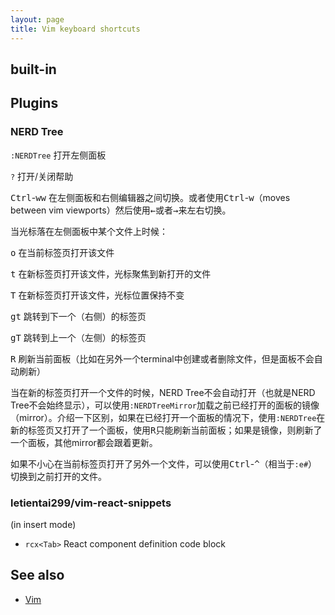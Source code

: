 ```yaml
---
layout: page
title: Vim keyboard shortcuts
---
```


## built-in

## Plugins

### NERD Tree

`:NERDTree` 打开左侧面板

`?` 打开/关闭帮助

<kbd>Ctrl</kbd>-<kbd>w</kbd><kbd>w</kbd> 在左侧面板和右侧编辑器之间切换。或者使用<kbd>Ctrl</kbd>-<kbd>w</kbd>（moves between vim viewports）然后使用<kbd>&larr;</kbd>或者<kbd>&rarr;</kbd>来左右切换。

当光标落在左侧面板中某个文件上时候：

<kbd>o</kbd> 在当前标签页打开该文件

<kbd>t</kbd> 在新标签页打开该文件，光标聚焦到新打开的文件

<kbd>T</kbd> 在新标签页打开该文件，光标位置保持不变

<kbd>g</kbd><kbd>t</kbd> 跳转到下一个（右侧）的标签页

<kbd>g</kbd><kbd>T</kbd> 跳转到上一个（左侧）的标签页

<kbd>R</kbd> 刷新当前面板（比如在另外一个terminal中创建或者删除文件，但是面板不会自动刷新）

当在新的标签页打开一个文件的时候，NERD Tree不会自动打开（也就是NERD Tree不会始终显示），可以使用`:NERDTreeMirror`加载之前已经打开的面板的镜像（mirror）。介绍一下区别，如果在已经打开一个面板的情况下，使用`:NERDTree`在新的标签页又打开了一个面板，使用<kbd>R</kbd>只能刷新当前面板；如果是镜像，则刷新了一个面板，其他mirror都会跟着更新。

如果不小心在当前标签页打开了另外一个文件，可以使用<kbd>Ctrl</kbd>-<kbd>^</kbd>（相当于`:e#`）切换到之前打开的文件。

### letientai299/vim-react-snippets

(in insert mode)

- `rcx<Tab>` React component definition code block

## See also

- [Vim](/vim.html)